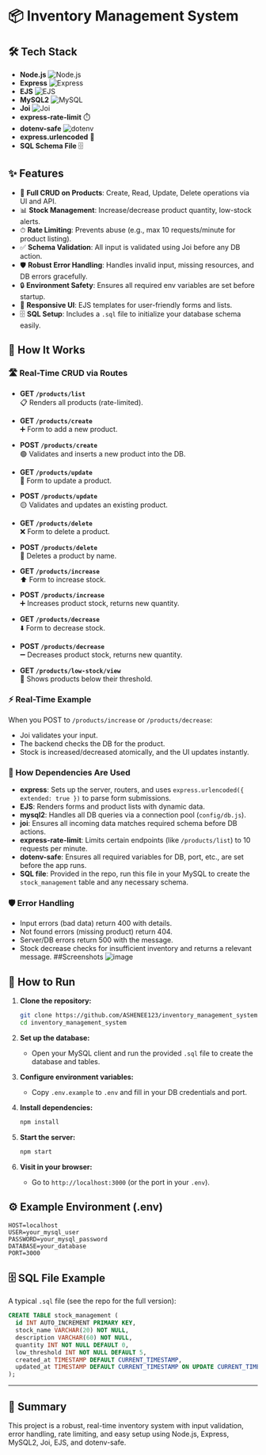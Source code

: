 # 📦 Inventory Management System

## 🛠️ Tech Stack

- **Node.js** ![Node.js](https://img.shields.io/badge/Node.js-339933?style=flat&logo=nodedotjs&logoColor=white)
- **Express** ![Express](https://img.shields.io/badge/Express.js-000000?style=flat&logo=express&logoColor=white)
- **EJS** ![EJS](https://img.shields.io/badge/EJS-8A4182?style=flat)
- **MySQL2** ![MySQL](https://img.shields.io/badge/MySQL-4479A1?style=flat&logo=mysql&logoColor=white)
- **Joi** ![Joi](https://img.shields.io/badge/Joi-00ADEF?style=flat)
- **express-rate-limit** ⏱️
- **dotenv-safe** ![dotenv](https://img.shields.io/badge/dotenv-safe-brightgreen)
- **express.urlencoded** 📝
- **SQL Schema File** 🗄️

## ✨ Features

- 📝 **Full CRUD on Products**: Create, Read, Update, Delete operations via UI and API.
- 📊 **Stock Management**: Increase/decrease product quantity, low-stock alerts.
- ⏱ **Rate Limiting**: Prevents abuse (e.g., max 10 requests/minute for product listing).
- ✅ **Schema Validation**: All input is validated using Joi before any DB action.
- 🛡️ **Robust Error Handling**: Handles invalid input, missing resources, and DB errors gracefully.
- 🔒 **Environment Safety**: Ensures all required env variables are set before startup.
- 📱 **Responsive UI**: EJS templates for user-friendly forms and lists.
- 🗄️ **SQL Setup**: Includes a `.sql` file to initialize your database schema easily.

## 🚦 How It Works

### 🛣️ Real-Time CRUD via Routes

- **GET `/products/list`**  
  📋 Renders all products (rate-limited).

- **GET `/products/create`**  
  ➕ Form to add a new product.

- **POST `/products/create`**  
  🟢 Validates and inserts a new product into the DB.

- **GET `/products/update`**  
  📝 Form to update a product.

- **POST `/products/update`**  
  🟡 Validates and updates an existing product.

- **GET `/products/delete`**  
  ❌ Form to delete a product.

- **POST `/products/delete`**  
  🔴 Deletes a product by name.

- **GET `/products/increase`**  
  ⬆️ Form to increase stock.

- **POST `/products/increase`**  
  ➕ Increases product stock, returns new quantity.

- **GET `/products/decrease`**  
  ⬇️ Form to decrease stock.

- **POST `/products/decrease`**  
  ➖ Decreases product stock, returns new quantity.

- **GET `/products/low-stock/view`**  
  🚨 Shows products below their threshold.

### ⚡ Real-Time Example

When you POST to `/products/increase` or `/products/decrease`:
- Joi validates your input.
- The backend checks the DB for the product.
- Stock is increased/decreased atomically, and the UI updates instantly.

### 🧩 How Dependencies Are Used

- **express**: Sets up the server, routers, and uses `express.urlencoded({ extended: true })` to parse form submissions.
- **EJS**: Renders forms and product lists with dynamic data.
- **mysql2**: Handles all DB queries via a connection pool (`config/db.js`).
- **joi**: Ensures all incoming data matches required schema before DB actions.
- **express-rate-limit**: Limits certain endpoints (like `/products/list`) to 10 requests per minute.
- **dotenv-safe**: Ensures all required variables for DB, port, etc., are set before the app runs.
- **SQL file**: Provided in the repo, run this file in your MySQL to create the `stock_management` table and any necessary schema.

### 🛡️ Error Handling

- Input errors (bad data) return 400 with details.
- Not found errors (missing product) return 404.
- Server/DB errors return 500 with the message.
- Stock decrease checks for insufficient inventory and returns a relevant message.
##Screenshots
![image]()



## 🚀 How to Run

1. **Clone the repository:**
   ```bash
   git clone https://github.com/ASHENEE123/inventory_management_system.git
   cd inventory_management_system
   ```

2. **Set up the database:**
   - Open your MySQL client and run the provided `.sql` file to create the database and tables.

3. **Configure environment variables:**
   - Copy `.env.example` to `.env` and fill in your DB credentials and port.

4. **Install dependencies:**
   ```bash
   npm install
   ```

5. **Start the server:**
   ```bash
   npm start
   ```

6. **Visit in your browser:**
   - Go to `http://localhost:3000` (or the port in your `.env`).

## ⚙️ Example Environment (.env)
```env
HOST=localhost
USER=your_mysql_user
PASSWORD=your_mysql_password
DATABASE=your_database
PORT=3000
```

## 🗄️ SQL File Example

A typical `.sql` file (see the repo for the full version):

```sql
CREATE TABLE stock_management (
  id INT AUTO_INCREMENT PRIMARY KEY,
  stock_name VARCHAR(20) NOT NULL,
  description VARCHAR(60) NOT NULL,
  quantity INT NOT NULL DEFAULT 0,
  low_threshold INT NOT NULL DEFAULT 5,
  created_at TIMESTAMP DEFAULT CURRENT_TIMESTAMP,
  updated_at TIMESTAMP DEFAULT CURRENT_TIMESTAMP ON UPDATE CURRENT_TIMESTAMP
);
```

---

## 🌟 Summary

This project is a robust, real-time inventory system with input validation, error handling, rate limiting, and easy setup using Node.js, Express, MySQL2, Joi, EJS, and dotenv-safe.
